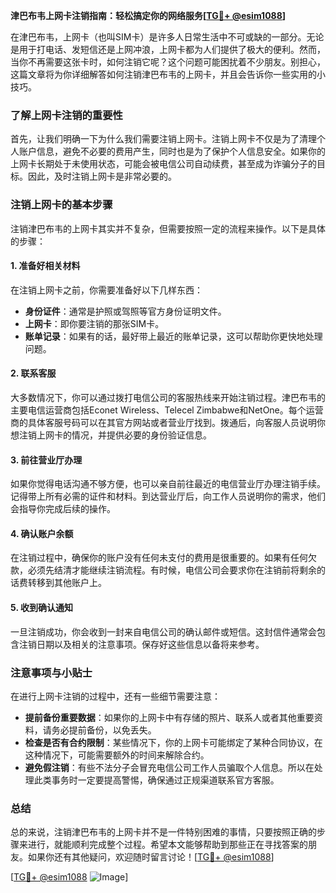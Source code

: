 **津巴布韦上网卡注销指南：轻松搞定你的网络服务[[TG💪+ @esim1088](https://t.me/s/esim1088)]**

在津巴布韦，上网卡（也叫SIM卡）是许多人日常生活中不可或缺的一部分。无论是用于打电话、发短信还是上网冲浪，上网卡都为人们提供了极大的便利。然而，当你不再需要这张卡时，如何注销它呢？这个问题可能困扰着不少朋友。别担心，这篇文章将为你详细解答如何注销津巴布韦的上网卡，并且会告诉你一些实用的小技巧。

### 了解上网卡注销的重要性

首先，让我们明确一下为什么我们需要注销上网卡。注销上网卡不仅是为了清理个人账户信息，避免不必要的费用产生，同时也是为了保护个人信息安全。如果你的上网卡长期处于未使用状态，可能会被电信公司自动续费，甚至成为诈骗分子的目标。因此，及时注销上网卡是非常必要的。

### 注销上网卡的基本步骤

注销津巴布韦的上网卡其实并不复杂，但需要按照一定的流程来操作。以下是具体的步骤：

#### 1. 准备好相关材料

在注销上网卡之前，你需要准备好以下几样东西：
- **身份证件**：通常是护照或驾照等官方身份证明文件。
- **上网卡**：即你要注销的那张SIM卡。
- **账单记录**：如果有的话，最好带上最近的账单记录，这可以帮助你更快地处理问题。

#### 2. 联系客服

大多数情况下，你可以通过拨打电信公司的客服热线来开始注销过程。津巴布韦的主要电信运营商包括Econet Wireless、Telecel Zimbabwe和NetOne。每个运营商的具体客服号码可以在其官方网站或者营业厅找到。拨通后，向客服人员说明你想注销上网卡的情况，并提供必要的身份验证信息。

#### 3. 前往营业厅办理

如果你觉得电话沟通不够方便，也可以亲自前往最近的电信营业厅办理注销手续。记得带上所有必需的证件和材料。到达营业厅后，向工作人员说明你的需求，他们会指导你完成后续的操作。

#### 4. 确认账户余额

在注销过程中，确保你的账户没有任何未支付的费用是很重要的。如果有任何欠款，必须先结清才能继续注销流程。有时候，电信公司会要求你在注销前将剩余的话费转移到其他账户上。

#### 5. 收到确认通知

一旦注销成功，你会收到一封来自电信公司的确认邮件或短信。这封信件通常会包含注销日期以及相关的注意事项。保存好这些信息以备将来参考。

### 注意事项与小贴士

在进行上网卡注销的过程中，还有一些细节需要注意：

- **提前备份重要数据**：如果你的上网卡中有存储的照片、联系人或者其他重要资料，请务必提前备份，以免丢失。
- **检查是否有合约限制**：某些情况下，你的上网卡可能绑定了某种合同协议，在这种情况下，可能需要额外的时间来解除合约。
- **避免假注销**：有些不法分子会冒充电信公司工作人员骗取个人信息。所以在处理此类事务时一定要提高警惕，确保通过正规渠道联系官方客服。

### 总结

总的来说，注销津巴布韦的上网卡并不是一件特别困难的事情，只要按照正确的步骤来进行，就能顺利完成整个过程。希望本文能够帮助到那些正在寻找答案的朋友。如果你还有其他疑问，欢迎随时留言讨论！[[TG💪+ @esim1088](https://t.me/s/esim1088)]

[[TG💪+ @esim1088](https://t.me/s/esim1088) ![Image](https://i.postimg.cc/4NQfJmqS/Snipaste-2025-05-13-00-14-12.png)]